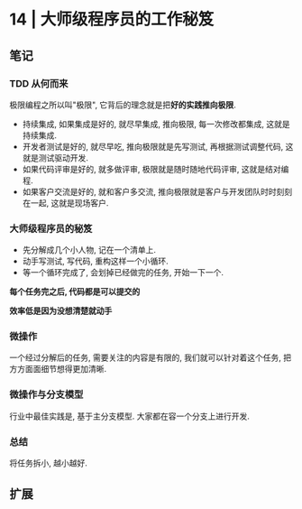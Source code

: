 # 14 | 大师级程序员的工作秘笈

## 笔记

### TDD 从何而来

极限编程之所以叫"极限", 它背后的理念就是把**好的实践推向极限**.

* 持续集成, 如果集成是好的, 就尽早集成, 推向极限, 每一次修改都集成, 这就是持续集成.
* 开发者测试是好的, 就尽早吃, 推向极限就是先写测试, 再根据测试调整代码, 这就是测试驱动开发.
* 如果代码评审是好的, 就多做评审, 极限就是随时随地代码评审, 这就是结对编程.
* 如果客户交流是好的, 就和客户多交流, 推向极限就是客户与开发团队时时刻刻在一起, 这就是现场客户.

### 大师级程序员的秘笈

* 先分解成几个小人物, 记在一个清单上.
* 动手写测试, 写代码, 重构这样一个小循环.
* 等一个循环完成了, 会划掉已经做完的任务, 开始一下一个.

**每个任务完之后, 代码都是可以提交的**

**效率低是因为没想清楚就动手**

### 微操作

一个经过分解后的任务, 需要关注的内容是有限的, 我们就可以针对着这个任务, 把方方面面细节想得更加清晰.

### 微操作与分支模型

行业中最佳实践是, 基于主分支模型. 大家都在容一个分支上进行开发.

### 总结

将任务拆小, 越小越好.

## 扩展